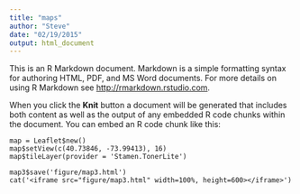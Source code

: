 ```yaml
---
title: "maps"
author: "Steve"
date: "02/19/2015"
output: html_document
---
```


This is an R Markdown document. Markdown is a simple formatting syntax for authoring HTML, PDF, and MS Word documents. For more details on using R Markdown see <http://rmarkdown.rstudio.com>.

When you click the **Knit** button a document will be generated that includes both content as well as the output of any embedded R code chunks within the document. You can embed an R code chunk like this:

```{S}
map = Leaflet$new()
map$setView(c(40.73846, -73.99413), 16)
map$tileLayer(provider = 'Stamen.TonerLite')

map3$save('figure/map3.html')
cat('<iframe src="figure/map3.html" width=100%, height=600></iframe>')
```
